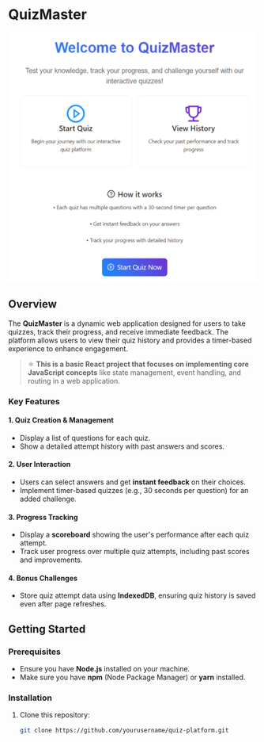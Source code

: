 # QuizMaster

![Quiz Interface](./src/assets/thum.png)

## Overview

The **QuizMaster** is a dynamic web application designed for users to take quizzes, track their progress, and receive immediate feedback. The platform allows users to view their quiz history and provides a timer-based experience to enhance engagement.

> ⚛️ **This is a basic React project that focuses on implementing core JavaScript concepts** like state management, event handling, and routing in a web application.

### Key Features

#### **1. Quiz Creation & Management**
- Display a list of questions for each quiz.
- Show a detailed attempt history with past answers and scores.

#### **2. User Interaction**
- Users can select answers and get **instant feedback** on their choices.
- Implement timer-based quizzes (e.g., 30 seconds per question) for an added challenge.

#### **3. Progress Tracking**
- Display a **scoreboard** showing the user's performance after each quiz attempt.
- Track user progress over multiple quiz attempts, including past scores and improvements.

#### **4. Bonus Challenges**
- Store quiz attempt data using **IndexedDB**, ensuring quiz history is saved even after page refreshes.

## Getting Started

### Prerequisites

- Ensure you have **Node.js** installed on your machine.
- Make sure you have **npm** (Node Package Manager) or **yarn** installed.

### Installation

1. Clone this repository:

   ```bash
   git clone https://github.com/yourusername/quiz-platform.git
